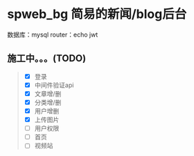 # spweb_bg 简易的新闻/blog后台
数据库：mysql
router：echo
jwt
## 施工中。。。(TODO)

> - [x] 登录
> - [x] 中间件验证api
> - [x] 文章增/删
> - [x] 分类增/删
> - [x] 用户增删
> - [x] 上传图片
> - [ ] 用户权限
> - [ ] 首页
> - [ ] 视频站



